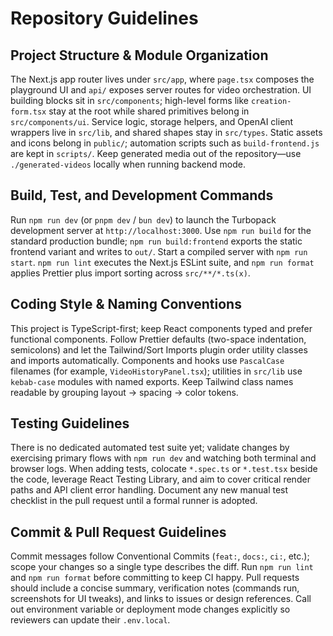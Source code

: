 # Repository Guidelines

## Project Structure & Module Organization
The Next.js app router lives under `src/app`, where `page.tsx` composes the playground UI and `api/` exposes server routes for video orchestration. UI building blocks sit in `src/components`; high-level forms like `creation-form.tsx` stay at the root while shared primitives belong in `src/components/ui`. Service logic, storage helpers, and OpenAI client wrappers live in `src/lib`, and shared shapes stay in `src/types`. Static assets and icons belong in `public/`; automation scripts such as `build-frontend.js` are kept in `scripts/`. Keep generated media out of the repository—use `./generated-videos` locally when running backend mode.

## Build, Test, and Development Commands
Run `npm run dev` (or `pnpm dev` / `bun dev`) to launch the Turbopack development server at `http://localhost:3000`. Use `npm run build` for the standard production bundle; `npm run build:frontend` exports the static frontend variant and writes to `out/`. Start a compiled server with `npm run start`. `npm run lint` executes the Next.js ESLint suite, and `npm run format` applies Prettier plus import sorting across `src/**/*.ts(x)`.

## Coding Style & Naming Conventions
This project is TypeScript-first; keep React components typed and prefer functional components. Follow Prettier defaults (two-space indentation, semicolons) and let the Tailwind/Sort Imports plugin order utility classes and imports automatically. Components and hooks use `PascalCase` filenames (for example, `VideoHistoryPanel.tsx`); utilities in `src/lib` use `kebab-case` modules with named exports. Keep Tailwind class names readable by grouping layout → spacing → color tokens.

## Testing Guidelines
There is no dedicated automated test suite yet; validate changes by exercising primary flows with `npm run dev` and watching both terminal and browser logs. When adding tests, colocate `*.spec.ts` or `*.test.tsx` beside the code, leverage React Testing Library, and aim to cover critical render paths and API client error handling. Document any new manual test checklist in the pull request until a formal runner is adopted.

## Commit & Pull Request Guidelines
Commit messages follow Conventional Commits (`feat:`, `docs:`, `ci:`, etc.); scope your changes so a single type describes the diff. Run `npm run lint` and `npm run format` before committing to keep CI happy. Pull requests should include a concise summary, verification notes (commands run, screenshots for UI tweaks), and links to issues or design references. Call out environment variable or deployment mode changes explicitly so reviewers can update their `.env.local`.
